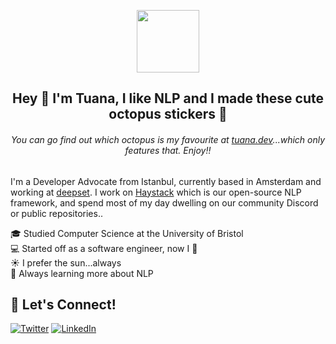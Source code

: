 <p align="center">
  <img height="100" src="https://user-images.githubusercontent.com/15802862/220481971-ce7feeef-d5a3-4916-b8c3-feaf094e489f.png">
</p>

<h2 align="center">
Hey 👋 I'm Tuana, I like NLP and I made these cute octopus stickers 🐙
</h2>

<h6 align="center">
You can go find out which octopus is my favourite at <a href="https://tuana.dev">tuana.dev</a>...which <em>only</em> features that. Enjoy!!
</h6>

I'm a Developer Advocate from Istanbul, currently based in Amsterdam and working at [deepset](https://github.com/deepeset-ai). I work on [Haystack](https://haystack.deepset.ai) which is our open-source NLP framework, and spend most of my day dwelling on our community Discord or public repositories..

🎓 Studied Computer Science at the University of Bristol  
💻 Started off as a software engineer, now I 🥑  
☀️ I prefer the sun...always  
🧠 Always learning more about NLP

## 🤗 Let's Connect!
<a href="https://twitter.com/tuanacelik" target="_blank"><img alt="Twitter" src="https://img.shields.io/badge/twitter-%231DA1F2.svg?&style=for-the-badge&logo=twitter&logoColor=white" /></a>
<a href="https://www.linkedin.com/in/tuanacelik" target="_blank"><img alt="LinkedIn" src="https://img.shields.io/badge/linkedin-%230077B5.svg?&style=for-the-badge&logo=linkedin&logoColor=white" /></a>
